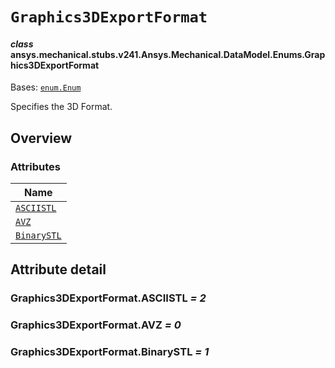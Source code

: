 # `Graphics3DExportFormat`

<a id="ansys.mechanical.stubs.v241.Ansys.Mechanical.DataModel.Enums.Graphics3DExportFormat"></a>

#### *class* ansys.mechanical.stubs.v241.Ansys.Mechanical.DataModel.Enums.Graphics3DExportFormat

Bases: [`enum.Enum`](https://docs.python.org/3/library/enum.html#enum.Enum)

Specifies the 3D Format.

<!-- !! processed by numpydoc !! -->

<a id="overview"></a>

## Overview

### Attributes

| Name |
| -------------------------------------------------- |
| [`ASCIISTL`](#Graphics3DExportFormat.ASCIISTL) |
| [`AVZ`](#Graphics3DExportFormat.AVZ) |
| [`BinarySTL`](#Graphics3DExportFormat.BinarySTL) |

<a id="attribute-detail"></a>

## Attribute detail

<a id="Graphics3DExportFormat.ASCIISTL"></a>

### Graphics3DExportFormat.ASCIISTL *= 2*

<a id="Graphics3DExportFormat.AVZ"></a>

### Graphics3DExportFormat.AVZ *= 0*

<a id="Graphics3DExportFormat.BinarySTL"></a>

### Graphics3DExportFormat.BinarySTL *= 1*


